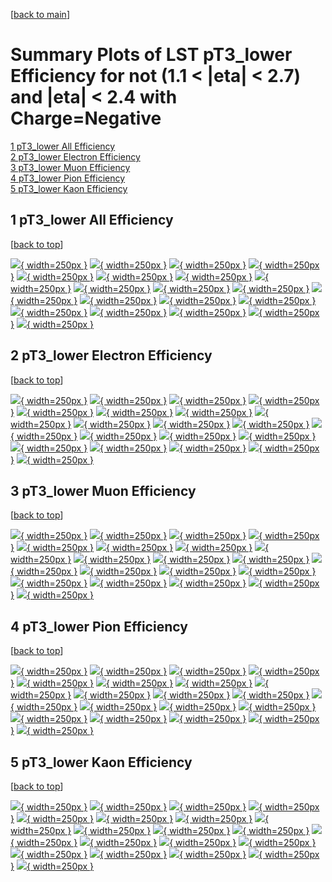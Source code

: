 [[back to main](./)]

# <a name="top"></a> Summary Plots of LST pT3_lower Efficiency for not (1.1 < |eta| < 2.7) and |eta| < 2.4 with Charge=Negative

[1 pT3_lower All Efficiency](#1)<br/>[2 pT3_lower Electron Efficiency](#2)<br/>[3 pT3_lower Muon Efficiency](#3)<br/>[4 pT3_lower Pion Efficiency](#4)<br/>[5 pT3_lower Kaon Efficiency](#5)<br/>



## <a name="1"></a> 1 pT3_lower All Efficiency

 [[back to top](#top)]

[![](../mtv/var/pT3_lower_vtr_0_-1_eff_pt.png){ width=250px }](pT3_lower_vtr_0_-1_eff_pt.html)
[![](../mtv/var/pT3_lower_vtr_0_-1_eff_ptzoom.png){ width=250px }](pT3_lower_vtr_0_-1_eff_ptzoom.html)
[![](../mtv/var/pT3_lower_vtr_0_-1_eff_ptlow.png){ width=250px }](pT3_lower_vtr_0_-1_eff_ptlow.html)
[![](../mtv/var/pT3_lower_vtr_0_-1_eff_ptlowzoom.png){ width=250px }](pT3_lower_vtr_0_-1_eff_ptlowzoom.html)
[![](../mtv/var/pT3_lower_vtr_0_-1_eff_ptmtv.png){ width=250px }](pT3_lower_vtr_0_-1_eff_ptmtv.html)
[![](../mtv/var/pT3_lower_vtr_0_-1_eff_ptmtvzoom.png){ width=250px }](pT3_lower_vtr_0_-1_eff_ptmtvzoom.html)
[![](../mtv/var/pT3_lower_vtr_0_-1_eff_eta.png){ width=250px }](pT3_lower_vtr_0_-1_eff_eta.html)
[![](../mtv/var/pT3_lower_vtr_0_-1_eff_etazoom.png){ width=250px }](pT3_lower_vtr_0_-1_eff_etazoom.html)
[![](../mtv/var/pT3_lower_vtr_0_-1_eff_etacoarse.png){ width=250px }](pT3_lower_vtr_0_-1_eff_etacoarse.html)
[![](../mtv/var/pT3_lower_vtr_0_-1_eff_etacoarsezoom.png){ width=250px }](pT3_lower_vtr_0_-1_eff_etacoarsezoom.html)
[![](../mtv/var/pT3_lower_vtr_0_-1_eff_phi.png){ width=250px }](pT3_lower_vtr_0_-1_eff_phi.html)
[![](../mtv/var/pT3_lower_vtr_0_-1_eff_phizoom.png){ width=250px }](pT3_lower_vtr_0_-1_eff_phizoom.html)
[![](../mtv/var/pT3_lower_vtr_0_-1_eff_phicoarse.png){ width=250px }](pT3_lower_vtr_0_-1_eff_phicoarse.html)
[![](../mtv/var/pT3_lower_vtr_0_-1_eff_phicoarsezoom.png){ width=250px }](pT3_lower_vtr_0_-1_eff_phicoarsezoom.html)
[![](../mtv/var/pT3_lower_vtr_0_-1_eff_dxy.png){ width=250px }](pT3_lower_vtr_0_-1_eff_dxy.html)
[![](../mtv/var/pT3_lower_vtr_0_-1_eff_dxycoarse.png){ width=250px }](pT3_lower_vtr_0_-1_eff_dxycoarse.html)
[![](../mtv/var/pT3_lower_vtr_0_-1_eff_dxycoarsezoom.png){ width=250px }](pT3_lower_vtr_0_-1_eff_dxycoarsezoom.html)
[![](../mtv/var/pT3_lower_vtr_0_-1_eff_dz.png){ width=250px }](pT3_lower_vtr_0_-1_eff_dz.html)
[![](../mtv/var/pT3_lower_vtr_0_-1_eff_dzcoarse.png){ width=250px }](pT3_lower_vtr_0_-1_eff_dzcoarse.html)
[![](../mtv/var/pT3_lower_vtr_0_-1_eff_dzcoarsezoom.png){ width=250px }](pT3_lower_vtr_0_-1_eff_dzcoarsezoom.html)


## <a name="2"></a> 2 pT3_lower Electron Efficiency

 [[back to top](#top)]

[![](../mtv/var/pT3_lower_vtr_11_-1_eff_pt.png){ width=250px }](pT3_lower_vtr_11_-1_eff_pt.html)
[![](../mtv/var/pT3_lower_vtr_11_-1_eff_ptzoom.png){ width=250px }](pT3_lower_vtr_11_-1_eff_ptzoom.html)
[![](../mtv/var/pT3_lower_vtr_11_-1_eff_ptlow.png){ width=250px }](pT3_lower_vtr_11_-1_eff_ptlow.html)
[![](../mtv/var/pT3_lower_vtr_11_-1_eff_ptlowzoom.png){ width=250px }](pT3_lower_vtr_11_-1_eff_ptlowzoom.html)
[![](../mtv/var/pT3_lower_vtr_11_-1_eff_ptmtv.png){ width=250px }](pT3_lower_vtr_11_-1_eff_ptmtv.html)
[![](../mtv/var/pT3_lower_vtr_11_-1_eff_ptmtvzoom.png){ width=250px }](pT3_lower_vtr_11_-1_eff_ptmtvzoom.html)
[![](../mtv/var/pT3_lower_vtr_11_-1_eff_eta.png){ width=250px }](pT3_lower_vtr_11_-1_eff_eta.html)
[![](../mtv/var/pT3_lower_vtr_11_-1_eff_etazoom.png){ width=250px }](pT3_lower_vtr_11_-1_eff_etazoom.html)
[![](../mtv/var/pT3_lower_vtr_11_-1_eff_etacoarse.png){ width=250px }](pT3_lower_vtr_11_-1_eff_etacoarse.html)
[![](../mtv/var/pT3_lower_vtr_11_-1_eff_etacoarsezoom.png){ width=250px }](pT3_lower_vtr_11_-1_eff_etacoarsezoom.html)
[![](../mtv/var/pT3_lower_vtr_11_-1_eff_phi.png){ width=250px }](pT3_lower_vtr_11_-1_eff_phi.html)
[![](../mtv/var/pT3_lower_vtr_11_-1_eff_phizoom.png){ width=250px }](pT3_lower_vtr_11_-1_eff_phizoom.html)
[![](../mtv/var/pT3_lower_vtr_11_-1_eff_phicoarse.png){ width=250px }](pT3_lower_vtr_11_-1_eff_phicoarse.html)
[![](../mtv/var/pT3_lower_vtr_11_-1_eff_phicoarsezoom.png){ width=250px }](pT3_lower_vtr_11_-1_eff_phicoarsezoom.html)
[![](../mtv/var/pT3_lower_vtr_11_-1_eff_dxy.png){ width=250px }](pT3_lower_vtr_11_-1_eff_dxy.html)
[![](../mtv/var/pT3_lower_vtr_11_-1_eff_dxycoarse.png){ width=250px }](pT3_lower_vtr_11_-1_eff_dxycoarse.html)
[![](../mtv/var/pT3_lower_vtr_11_-1_eff_dxycoarsezoom.png){ width=250px }](pT3_lower_vtr_11_-1_eff_dxycoarsezoom.html)
[![](../mtv/var/pT3_lower_vtr_11_-1_eff_dz.png){ width=250px }](pT3_lower_vtr_11_-1_eff_dz.html)
[![](../mtv/var/pT3_lower_vtr_11_-1_eff_dzcoarse.png){ width=250px }](pT3_lower_vtr_11_-1_eff_dzcoarse.html)
[![](../mtv/var/pT3_lower_vtr_11_-1_eff_dzcoarsezoom.png){ width=250px }](pT3_lower_vtr_11_-1_eff_dzcoarsezoom.html)


## <a name="3"></a> 3 pT3_lower Muon Efficiency

 [[back to top](#top)]

[![](../mtv/var/pT3_lower_vtr_13_-1_eff_pt.png){ width=250px }](pT3_lower_vtr_13_-1_eff_pt.html)
[![](../mtv/var/pT3_lower_vtr_13_-1_eff_ptzoom.png){ width=250px }](pT3_lower_vtr_13_-1_eff_ptzoom.html)
[![](../mtv/var/pT3_lower_vtr_13_-1_eff_ptlow.png){ width=250px }](pT3_lower_vtr_13_-1_eff_ptlow.html)
[![](../mtv/var/pT3_lower_vtr_13_-1_eff_ptlowzoom.png){ width=250px }](pT3_lower_vtr_13_-1_eff_ptlowzoom.html)
[![](../mtv/var/pT3_lower_vtr_13_-1_eff_ptmtv.png){ width=250px }](pT3_lower_vtr_13_-1_eff_ptmtv.html)
[![](../mtv/var/pT3_lower_vtr_13_-1_eff_ptmtvzoom.png){ width=250px }](pT3_lower_vtr_13_-1_eff_ptmtvzoom.html)
[![](../mtv/var/pT3_lower_vtr_13_-1_eff_eta.png){ width=250px }](pT3_lower_vtr_13_-1_eff_eta.html)
[![](../mtv/var/pT3_lower_vtr_13_-1_eff_etazoom.png){ width=250px }](pT3_lower_vtr_13_-1_eff_etazoom.html)
[![](../mtv/var/pT3_lower_vtr_13_-1_eff_etacoarse.png){ width=250px }](pT3_lower_vtr_13_-1_eff_etacoarse.html)
[![](../mtv/var/pT3_lower_vtr_13_-1_eff_etacoarsezoom.png){ width=250px }](pT3_lower_vtr_13_-1_eff_etacoarsezoom.html)
[![](../mtv/var/pT3_lower_vtr_13_-1_eff_phi.png){ width=250px }](pT3_lower_vtr_13_-1_eff_phi.html)
[![](../mtv/var/pT3_lower_vtr_13_-1_eff_phizoom.png){ width=250px }](pT3_lower_vtr_13_-1_eff_phizoom.html)
[![](../mtv/var/pT3_lower_vtr_13_-1_eff_phicoarse.png){ width=250px }](pT3_lower_vtr_13_-1_eff_phicoarse.html)
[![](../mtv/var/pT3_lower_vtr_13_-1_eff_phicoarsezoom.png){ width=250px }](pT3_lower_vtr_13_-1_eff_phicoarsezoom.html)
[![](../mtv/var/pT3_lower_vtr_13_-1_eff_dxy.png){ width=250px }](pT3_lower_vtr_13_-1_eff_dxy.html)
[![](../mtv/var/pT3_lower_vtr_13_-1_eff_dxycoarse.png){ width=250px }](pT3_lower_vtr_13_-1_eff_dxycoarse.html)
[![](../mtv/var/pT3_lower_vtr_13_-1_eff_dxycoarsezoom.png){ width=250px }](pT3_lower_vtr_13_-1_eff_dxycoarsezoom.html)
[![](../mtv/var/pT3_lower_vtr_13_-1_eff_dz.png){ width=250px }](pT3_lower_vtr_13_-1_eff_dz.html)
[![](../mtv/var/pT3_lower_vtr_13_-1_eff_dzcoarse.png){ width=250px }](pT3_lower_vtr_13_-1_eff_dzcoarse.html)
[![](../mtv/var/pT3_lower_vtr_13_-1_eff_dzcoarsezoom.png){ width=250px }](pT3_lower_vtr_13_-1_eff_dzcoarsezoom.html)


## <a name="4"></a> 4 pT3_lower Pion Efficiency

 [[back to top](#top)]

[![](../mtv/var/pT3_lower_vtr_211_-1_eff_pt.png){ width=250px }](pT3_lower_vtr_211_-1_eff_pt.html)
[![](../mtv/var/pT3_lower_vtr_211_-1_eff_ptzoom.png){ width=250px }](pT3_lower_vtr_211_-1_eff_ptzoom.html)
[![](../mtv/var/pT3_lower_vtr_211_-1_eff_ptlow.png){ width=250px }](pT3_lower_vtr_211_-1_eff_ptlow.html)
[![](../mtv/var/pT3_lower_vtr_211_-1_eff_ptlowzoom.png){ width=250px }](pT3_lower_vtr_211_-1_eff_ptlowzoom.html)
[![](../mtv/var/pT3_lower_vtr_211_-1_eff_ptmtv.png){ width=250px }](pT3_lower_vtr_211_-1_eff_ptmtv.html)
[![](../mtv/var/pT3_lower_vtr_211_-1_eff_ptmtvzoom.png){ width=250px }](pT3_lower_vtr_211_-1_eff_ptmtvzoom.html)
[![](../mtv/var/pT3_lower_vtr_211_-1_eff_eta.png){ width=250px }](pT3_lower_vtr_211_-1_eff_eta.html)
[![](../mtv/var/pT3_lower_vtr_211_-1_eff_etazoom.png){ width=250px }](pT3_lower_vtr_211_-1_eff_etazoom.html)
[![](../mtv/var/pT3_lower_vtr_211_-1_eff_etacoarse.png){ width=250px }](pT3_lower_vtr_211_-1_eff_etacoarse.html)
[![](../mtv/var/pT3_lower_vtr_211_-1_eff_etacoarsezoom.png){ width=250px }](pT3_lower_vtr_211_-1_eff_etacoarsezoom.html)
[![](../mtv/var/pT3_lower_vtr_211_-1_eff_phi.png){ width=250px }](pT3_lower_vtr_211_-1_eff_phi.html)
[![](../mtv/var/pT3_lower_vtr_211_-1_eff_phizoom.png){ width=250px }](pT3_lower_vtr_211_-1_eff_phizoom.html)
[![](../mtv/var/pT3_lower_vtr_211_-1_eff_phicoarse.png){ width=250px }](pT3_lower_vtr_211_-1_eff_phicoarse.html)
[![](../mtv/var/pT3_lower_vtr_211_-1_eff_phicoarsezoom.png){ width=250px }](pT3_lower_vtr_211_-1_eff_phicoarsezoom.html)
[![](../mtv/var/pT3_lower_vtr_211_-1_eff_dxy.png){ width=250px }](pT3_lower_vtr_211_-1_eff_dxy.html)
[![](../mtv/var/pT3_lower_vtr_211_-1_eff_dxycoarse.png){ width=250px }](pT3_lower_vtr_211_-1_eff_dxycoarse.html)
[![](../mtv/var/pT3_lower_vtr_211_-1_eff_dxycoarsezoom.png){ width=250px }](pT3_lower_vtr_211_-1_eff_dxycoarsezoom.html)
[![](../mtv/var/pT3_lower_vtr_211_-1_eff_dz.png){ width=250px }](pT3_lower_vtr_211_-1_eff_dz.html)
[![](../mtv/var/pT3_lower_vtr_211_-1_eff_dzcoarse.png){ width=250px }](pT3_lower_vtr_211_-1_eff_dzcoarse.html)
[![](../mtv/var/pT3_lower_vtr_211_-1_eff_dzcoarsezoom.png){ width=250px }](pT3_lower_vtr_211_-1_eff_dzcoarsezoom.html)


## <a name="5"></a> 5 pT3_lower Kaon Efficiency

 [[back to top](#top)]

[![](../mtv/var/pT3_lower_vtr_321_-1_eff_pt.png){ width=250px }](pT3_lower_vtr_321_-1_eff_pt.html)
[![](../mtv/var/pT3_lower_vtr_321_-1_eff_ptzoom.png){ width=250px }](pT3_lower_vtr_321_-1_eff_ptzoom.html)
[![](../mtv/var/pT3_lower_vtr_321_-1_eff_ptlow.png){ width=250px }](pT3_lower_vtr_321_-1_eff_ptlow.html)
[![](../mtv/var/pT3_lower_vtr_321_-1_eff_ptlowzoom.png){ width=250px }](pT3_lower_vtr_321_-1_eff_ptlowzoom.html)
[![](../mtv/var/pT3_lower_vtr_321_-1_eff_ptmtv.png){ width=250px }](pT3_lower_vtr_321_-1_eff_ptmtv.html)
[![](../mtv/var/pT3_lower_vtr_321_-1_eff_ptmtvzoom.png){ width=250px }](pT3_lower_vtr_321_-1_eff_ptmtvzoom.html)
[![](../mtv/var/pT3_lower_vtr_321_-1_eff_eta.png){ width=250px }](pT3_lower_vtr_321_-1_eff_eta.html)
[![](../mtv/var/pT3_lower_vtr_321_-1_eff_etazoom.png){ width=250px }](pT3_lower_vtr_321_-1_eff_etazoom.html)
[![](../mtv/var/pT3_lower_vtr_321_-1_eff_etacoarse.png){ width=250px }](pT3_lower_vtr_321_-1_eff_etacoarse.html)
[![](../mtv/var/pT3_lower_vtr_321_-1_eff_etacoarsezoom.png){ width=250px }](pT3_lower_vtr_321_-1_eff_etacoarsezoom.html)
[![](../mtv/var/pT3_lower_vtr_321_-1_eff_phi.png){ width=250px }](pT3_lower_vtr_321_-1_eff_phi.html)
[![](../mtv/var/pT3_lower_vtr_321_-1_eff_phizoom.png){ width=250px }](pT3_lower_vtr_321_-1_eff_phizoom.html)
[![](../mtv/var/pT3_lower_vtr_321_-1_eff_phicoarse.png){ width=250px }](pT3_lower_vtr_321_-1_eff_phicoarse.html)
[![](../mtv/var/pT3_lower_vtr_321_-1_eff_phicoarsezoom.png){ width=250px }](pT3_lower_vtr_321_-1_eff_phicoarsezoom.html)
[![](../mtv/var/pT3_lower_vtr_321_-1_eff_dxy.png){ width=250px }](pT3_lower_vtr_321_-1_eff_dxy.html)
[![](../mtv/var/pT3_lower_vtr_321_-1_eff_dxycoarse.png){ width=250px }](pT3_lower_vtr_321_-1_eff_dxycoarse.html)
[![](../mtv/var/pT3_lower_vtr_321_-1_eff_dxycoarsezoom.png){ width=250px }](pT3_lower_vtr_321_-1_eff_dxycoarsezoom.html)
[![](../mtv/var/pT3_lower_vtr_321_-1_eff_dz.png){ width=250px }](pT3_lower_vtr_321_-1_eff_dz.html)
[![](../mtv/var/pT3_lower_vtr_321_-1_eff_dzcoarse.png){ width=250px }](pT3_lower_vtr_321_-1_eff_dzcoarse.html)
[![](../mtv/var/pT3_lower_vtr_321_-1_eff_dzcoarsezoom.png){ width=250px }](pT3_lower_vtr_321_-1_eff_dzcoarsezoom.html)
